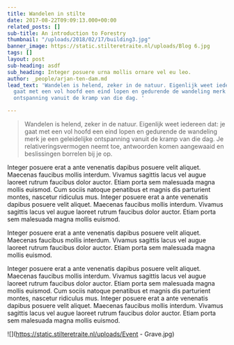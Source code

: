 ```yaml
---
title: Wandelen in stilte
date: 2017-08-22T09:09:13.000+00:00
related_posts: []
sub-title: An introduction to Forestry
thumbnail: "/uploads/2018/02/17/building3.jpg"
banner_image: https://static.stilteretraite.nl/uploads/Blog 6.jpg
tags: []
layout: post
sub-heading: asdf
sub_heading: Integer posuere urna mollis ornare vel eu leo.
author: _people/arjan-ten-dam.md
lead_text: 'Wandelen is helend, zeker in de natuur. Eigenlijk weet iedereen dat: je
  gaat met een vol hoofd een eind lopen en gedurende de wandeling merk je een geleidelijke
  ontspanning vanuit de kramp van die dag. '

---
```

> Wandelen is helend, zeker in de natuur. Eigenlijk weet iedereen dat: je gaat met een vol hoofd een eind lopen en gedurende de wandeling merk je een geleidelijke ontspanning vanuit de kramp van die dag. Je relativeringsvermogen neemt toe, antwoorden komen aangewaaid en beslissingen borrelen bij je op. 

Integer posuere erat a ante venenatis dapibus posuere velit aliquet. Maecenas faucibus mollis interdum. Vivamus sagittis lacus vel augue laoreet rutrum faucibus dolor auctor. Etiam porta sem malesuada magna mollis euismod. Cum sociis natoque penatibus et magnis dis parturient montes, nascetur ridiculus mus. Integer posuere erat a ante venenatis dapibus posuere velit aliquet. Maecenas faucibus mollis interdum. Vivamus sagittis lacus vel augue laoreet rutrum faucibus dolor auctor. Etiam porta sem malesuada magna mollis euismod.

Integer posuere erat a ante venenatis dapibus posuere velit aliquet. Maecenas faucibus mollis interdum. Vivamus sagittis lacus vel augue laoreet rutrum faucibus dolor auctor. Etiam porta sem malesuada magna mollis euismod.  
  
Integer posuere erat a ante venenatis dapibus posuere velit aliquet. Maecenas faucibus mollis interdum. Vivamus sagittis lacus vel augue laoreet rutrum faucibus dolor auctor. Etiam porta sem malesuada magna mollis euismod. Cum sociis natoque penatibus et magnis dis parturient montes, nascetur ridiculus mus. Integer posuere erat a ante venenatis dapibus posuere velit aliquet. Maecenas faucibus mollis interdum. Vivamus sagittis lacus vel augue laoreet rutrum faucibus dolor auctor. Etiam porta sem malesuada magna mollis euismod.

![](https://static.stilteretraite.nl/uploads/Event - Grave.jpg)